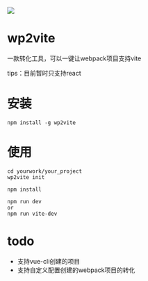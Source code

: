 
![](https://github.com/dravenww/wp2vite/blob/master/logo.png?raw=true)
# wp2vite

一款转化工具，可以一键让webpack项目支持vite

tips：目前暂时只支持react

# 安装
```
npm install -g wp2vite
```
# 使用
```
cd yourwork/your_project
wp2vite init

npm install

npm run dev
or
npm run vite-dev
```

# todo
- 支持vue-cli创建的项目
- 支持自定义配置创建的webpack项目的转化
